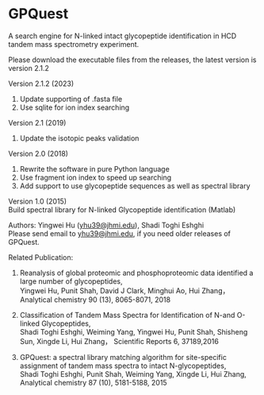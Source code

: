 # GPQuest 
A search engine for N-linked intact glycopeptide identification in HCD tandem mass spectrometry experiment.

Please download the executable files from the releases, the latest version is version 2.1.2

Version 2.1.2 (2023) <br>
1. Update supporting of .fasta file
2. Use sqlite for ion index searching

Version 2.1 (2019)<br>
1. Update the isotopic peaks validation<br>

Version 2.0 (2018)<br>
1. Rewrite the software in pure Python language
1. Use fragment ion index to speed up searching<br>
2. Add support to use glycopeptide sequences as well as spectral library<br>

Version 1.0 (2015)<br>
Build spectral library for N-linked Glycopeptide identification (Matlab)


Authors: Yingwei Hu (yhu39@jhmi.edu), Shadi Toghi Eshghi <br>
Please send email to yhu39@jhmi.edu, if you need older releases of GPQuest.

Related Publication:
1) Reanalysis of global proteomic and phosphoproteomic data identified a large number of glycopeptides,  
Yingwei Hu, Punit Shah, David J Clark, Minghui Ao, Hui Zhang，
Analytical chemistry 90 (13), 8065-8071, 2018

2) Classification of Tandem Mass Spectra for Identification of N-and O-linked Glycopeptides,   
Shadi Toghi Eshghi, Weiming Yang, Yingwei Hu, Punit Shah, Shisheng Sun, Xingde Li, Hui Zhang，
Scientific Reports 6, 37189,2016

3) GPQuest: a spectral library matching algorithm for site-specific assignment of tandem mass spectra to intact N-glycopeptides,  
Shadi Toghi Eshghi, Punit Shah, Weiming Yang, Xingde Li, Hui Zhang,
Analytical chemistry 87 (10), 5181-5188, 2015



